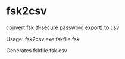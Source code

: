 # fsk2csv
convert fsk (f-secure password export) to csv

Usage:
fsk2csv.exe fskfile.fsk

Generates fskfile.fsk.csv
